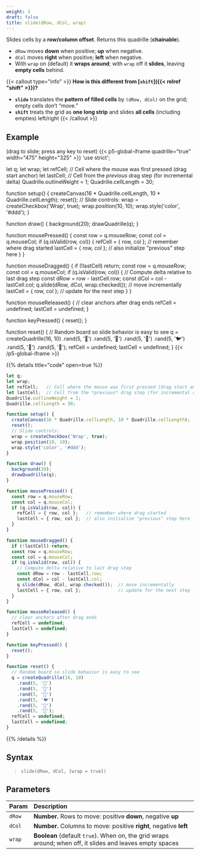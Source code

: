 ```yaml
---
weight: 3
draft: false
title: slide(dRow, dCol, wrap)
---
```


Slides cells by a **row/column offset**. Returns this quadrille (**chainable**).

* `dRow` moves **down** when positive; **up** when negative.
* `dCol` moves **right** when positive; **left** when negative.
* With `wrap` on (default) it **wraps around**; with `wrap` off it **slides**, leaving **empty cells** behind.

{{< callout type="info" >}}
**How is this different from [`shift`]({{< relref "shift" >}})?**

* **`slide`** translates the **pattern of filled cells** by `(dRow, dCol)` on the grid; empty cells don’t “move.”
* **`shift`** treats the grid as **one long strip** and slides **all cells** (including empties) left/right
{{< /callout >}}


## Example

(drag to slide; press any key to reset)
{{< p5-global-iframe quadrille="true" width="475" height="325" >}}
'use strict';

let q;
let wrap;
let refCell;   // Cell where the mouse was first pressed (drag start anchor)
let lastCell;  // Cell from the *previous* drag step (for incremental delta)
Quadrille.outlineWeight = 1;
Quadrille.cellLength = 30;

function setup() {
  createCanvas(16 * Quadrille.cellLength, 10 * Quadrille.cellLength);
  reset();
  // Slide controls:
  wrap = createCheckbox('Wrap', true);
  wrap.position(10, 10);
  wrap.style('color', '#ddd');
}

function draw() {
  background(20);
  drawQuadrille(q);
}

function mousePressed() {
  const row = q.mouseRow;
  const col = q.mouseCol;
  if (q.isValid(row, col)) {
    refCell = { row, col };   // remember where drag started
    lastCell = { row, col };  // also initialize "previous" step here
  }
}

function mouseDragged() {
  if (!lastCell) return;
  const row = q.mouseRow;
  const col = q.mouseCol;
  if (q.isValid(row, col)) {
    // Compute delta relative to last drag step
    const dRow = row - lastCell.row;
    const dCol = col - lastCell.col;
    q.slide(dRow, dCol, wrap.checked());  // move incrementally
    lastCell = { row, col };              // update for the next step
  }
}

function mouseReleased() {
  // clear anchors after drag ends
  refCell = undefined;
  lastCell = undefined;
}

function keyPressed() {
  reset();
}

function reset() {
  // Random board so slide behavior is easy to see
  q = createQuadrille(16, 10)
    .rand(5, '🐲')
    .rand(5, '🦑')
    .rand(5, '🦜')
    .rand(5, '🐦')
    .rand(5, '🐞')
    .rand(5, '🍄');
  refCell = undefined;
  lastCell = undefined;
}
{{< /p5-global-iframe >}}

{{% details title="code" open=true %}}
```js
let q;
let wrap;
let refCell;   // Cell where the mouse was first pressed (drag start anchor)
let lastCell;  // Cell from the *previous* drag step (for incremental delta)
Quadrille.outlineWeight = 1;
Quadrille.cellLength = 30;

function setup() {
  createCanvas(16 * Quadrille.cellLength, 10 * Quadrille.cellLength);
  reset();
  // Slide controls:
  wrap = createCheckbox('Wrap', true);
  wrap.position(10, 10);
  wrap.style('color', '#ddd');
}

function draw() {
  background(20);
  drawQuadrille(q);
}

function mousePressed() {
  const row = q.mouseRow;
  const col = q.mouseCol;
  if (q.isValid(row, col)) {
    refCell = { row, col };   // remember where drag started
    lastCell = { row, col };  // also initialize "previous" step here
  }
}

function mouseDragged() {
  if (!lastCell) return;
  const row = q.mouseRow;
  const col = q.mouseCol;
  if (q.isValid(row, col)) {
    // Compute delta relative to last drag step
    const dRow = row - lastCell.row;
    const dCol = col - lastCell.col;
    q.slide(dRow, dCol, wrap.checked());  // move incrementally
    lastCell = { row, col };              // update for the next step
  }
}

function mouseReleased() {
  // clear anchors after drag ends
  refCell = undefined;
  lastCell = undefined;
}

function keyPressed() {
  reset();
}

function reset() {
  // Random board so slide behavior is easy to see
  q = createQuadrille(16, 10)
    .rand(5, '🐲')
    .rand(5, '🦑')
    .rand(5, '🦜')
    .rand(5, '🐦')
    .rand(5, '🐞')
    .rand(5, '🍄');
  refCell = undefined;
  lastCell = undefined;
}
```
{{% /details %}}

## Syntax

> `slide(dRow, dCol, [wrap = true])`

## Parameters

| Param  | Description                                                                                               |
| :----- | :-------------------------------------------------------------------------------------------------------- |
| `dRow` | **Number.** Rows to move: positive **down**, negative **up**                                              |
| `dCol` | **Number.** Columns to move: positive **right**, negative **left**                                        |
| `wrap` | **Boolean** (default `true`). When on, the grid wraps around; when off, it slides and leaves empty spaces |